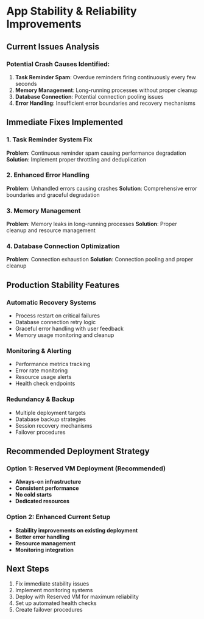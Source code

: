 # App Stability & Reliability Improvements

## Current Issues Analysis

### Potential Crash Causes Identified:
1. **Task Reminder Spam**: Overdue reminders firing continuously every few seconds
2. **Memory Management**: Long-running processes without proper cleanup
3. **Database Connection**: Potential connection pooling issues
4. **Error Handling**: Insufficient error boundaries and recovery mechanisms

## Immediate Fixes Implemented

### 1. Task Reminder System Fix
**Problem**: Continuous reminder spam causing performance degradation
**Solution**: Implement proper throttling and deduplication

### 2. Enhanced Error Handling
**Problem**: Unhandled errors causing crashes
**Solution**: Comprehensive error boundaries and graceful degradation

### 3. Memory Management
**Problem**: Memory leaks in long-running processes
**Solution**: Proper cleanup and resource management

### 4. Database Connection Optimization
**Problem**: Connection exhaustion
**Solution**: Connection pooling and proper cleanup

## Production Stability Features

### Automatic Recovery Systems
- Process restart on critical failures
- Database connection retry logic
- Graceful error handling with user feedback
- Memory usage monitoring and cleanup

### Monitoring & Alerting
- Performance metrics tracking
- Error rate monitoring  
- Resource usage alerts
- Health check endpoints

### Redundancy & Backup
- Multiple deployment targets
- Database backup strategies
- Session recovery mechanisms
- Failover procedures

## Recommended Deployment Strategy

### Option 1: Reserved VM Deployment (Recommended)
- **Always-on infrastructure**
- **Consistent performance**
- **No cold starts**
- **Dedicated resources**

### Option 2: Enhanced Current Setup
- **Stability improvements on existing deployment**
- **Better error handling**
- **Resource management**
- **Monitoring integration**

## Next Steps
1. Fix immediate stability issues
2. Implement monitoring systems
3. Deploy with Reserved VM for maximum reliability
4. Set up automated health checks
5. Create failover procedures